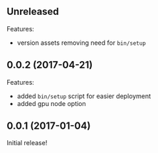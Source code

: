 ## Unreleased

Features:

  - version assets removing need for `bin/setup`

## 0.0.2 (2017-04-21)

Features:

  - added `bin/setup` script for easier deployment
  - added gpu node option

## 0.0.1 (2017-01-04)

Initial release!
